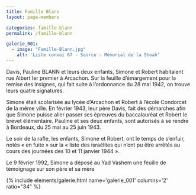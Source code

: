 ```yaml
---
title: Famille Blann
layout: page-members

categories: famille-blann
permalink: /famille-blann

galerie_001: 
  - image: "Famille-Blann.jpg"
    alt: 'Liste convoi 67 - Source : Mémorial de la Shoah'
---
```


Davis, Pauline BLANN et leurs deux enfants, Simone et Robert habitaient rue Albert Ier premier à Arcachon. Sur la feuille d’émargement pour la remise des insignes, qui fait suite à l’ordonnance du 28 mai 1942, on trouve leurs quatre signatures.

Simone était scolarisée au lycée d’Arcachon et Robert à l’école Condorcet de la même ville. En février 1943, leur père Davis, fait des démarches afin que Simone puisse aller passer ses épreuves du baccalauréat et Robert le brevet élémentaire. Pauline et ses deux enfants, sont autorisés à se rendre à Bordeaux, du 25 mai au 25 juin 1943. 

Le soir de la rafle, les enfants, Simone et Robert, ont le temps de s’enfuir, notés « en fuite » sur la « liste des israélites qui n’ont pu être arrêtés au cours des journées des 10 et 11 janvier 1944 ».

Le 9 février 1992, Simone a déposé au Yad Vashem une feuille de témoignage sur son père et sa mère

{% include elements/galerie.html name='galerie_001' columns='2' ratio="34" %}